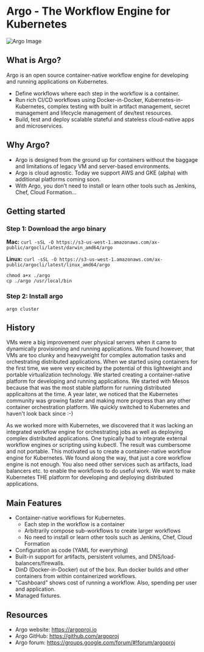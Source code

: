 # Argo - The Workflow Engine for Kubernetes

![Argo Image](argo.png)

## What is Argo?
Argo is an open source container-native workflow engine for developing and running applications on Kubernetes.
* Define workflows where each step in the workflow is a container.
* Run rich CI/CD workflows using Docker-in-Docker, Kubernetes-in-Kubernetes, complex testing with built in artifact management, secret management and lifecycle management of dev/test resources.
* Build, test and deploy scalable stateful and stateless cloud-native apps and microservices.

## Why Argo?
* Argo is designed from the ground up for containers without the baggage and limitations of legacy VM and server-based environments.
* Argo is cloud agnostic. Today we support AWS and GKE (alpha) with additional platforms coming soon.
* With Argo, you don’t need to install or learn other tools such as Jenkins, Chef, Cloud Formation... 

## Getting started

### Step 1: Download the argo binary

**Mac:** `curl -sSL -O https://s3-us-west-1.amazonaws.com/ax-public/argocli/latest/darwin_amd64/argo`

**Linux:** `curl -sSL -O https://s3-us-west-1.amazonaws.com/ax-public/argocli/latest/linux_amd64/argo`

```
chmod a+x ./argo
cp ./argo /usr/local/bin
```

### Step 2: Install argo

`argo cluster`


## History
VMs were a big improvement over physical servers when it came to dynamically provisioning and running applications. We found however, that VMs are too clunky and heavyweight for complex automation tasks and orchestrating distributed applications. When we started using containers for the first time, we were very excited by the potential of this lightweight and portable virtualization technology. We started creating a container-native platform for developing and running applications. We started with Mesos because that was the most stable platform for running distributed applicaitons at the time. A year later, we noticed that the Kubernetes community was growing faster and making more progress than any other container orchestration platform. We quickly switched to Kubernetes and haven't look back since :-)

As we worked more with Kubernetes, we discovered that it was lacking an integrated workflow engine for orchestrating jobs as well as deploying complex distributed applications. One typically had to integrate external workflow engines or scripting using kubectl. The result was cumbersome and not portable. This motivated us to create a container-native workflow engine for Kubernetes. We found along the way, that just a core workflow engine is not enough. You also need other services such as artifacts, load balancers etc. to enable the workflows to do useful work. We want to make Kubernetes THE platform for developing and deploying distributed applications.

## Main Features
* Container-native workflows for Kubernetes.
  * Each step in the workflow is a container
  * Arbitrarily compose sub-workflows to create larger workflows
  * No need to install or learn other tools such as Jenkins, Chef, Cloud Formation
* Configuration as code (YAML for everything)
* Built-in support for artifacts, persistent volumes, and DNS/load-balancers/firewalls.
* DinD (Docker-in-Docker) out of the box. Run docker builds and other containers from within containerized workflows.
* "Cashboard" shows cost of running a workflow. Also, spending per user and application.
* Managed fixtures.

## Resources
* Argo website: https://argoproj.io
* Argo GitHub:  https://github.com/argoproj
* Argo forum:   https://groups.google.com/forum/#!forum/argoproj

